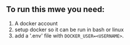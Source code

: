 ## To run this mwe you need:
1. A docker account
2. setup docker so it can be run in bash or linux
3. add a '.env' file with `DOCKER_USER=<USERNAME>`.
